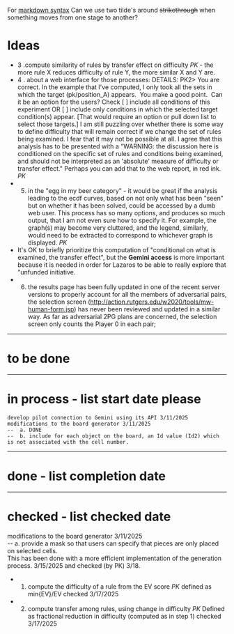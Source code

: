 For [markdown syntax](https://www.markdownguide.org/basic-syntax/)
Can we use two tilde's around ~~strikethrough~~ when something moves from one stage to another?
# Ideas
  - 3 .compute similarity of rules by transfer effect on difficulty *PK* - the more rule X reduces difficulty of rule Y, the more similar X and Y are.
  - 4 . about a web interface for those processes: DETAILS:  PK2> You are correct.  In the example that I've computed, I only took all the sets in which the target (pk/position_A) appears.  You make a good point.  Can it be an option for the users? Check [ ] include all conditions of this experiment OR [ ] include only conditions in which the selected target condition(s) appear. [That would require an option or pull down list to select those targets.]  I am still puzzling over whether there is some way to define difficulty that will remain correct if we change the set of rules being examined.  I fear that it may not be possible at all. I agree that this analysis has to be presented with a "WARNING: the discussion here is conditioned on the specific set of rules and conditions being examined,  and should not be interpreted as an 'absolute' measure of difficulty or transfer effect."  Perhaps you can add that to the web report, in red ink. *PK*
- 5. in the "egg in my beer category" - it would be great if the analysis leading to the ecdf curves, based on not only what has been "seen" but on whether it has been solved, could be accessed by a dumb web user. This process has so many options, and produces so much output, that I am not even sure how to specify it.  For example, the graph(s) may become very cluttered, and the legend, similarly, would need to be extracted   to correspond to whichever graph is displayed. *PK*
- It's OK to briefly prioritize this computation of "conditional on what is examined, the transfer effect", but the **Gemini access** is more important because it is needed in order for Lazaros to be able to really explore that "unfunded initiative.
- 6. the results page has been fully updated in one of the recent server versions to properly account for all the members of adversarial pairs, the selection screen (http://action.rutgers.edu/w2020/tools/mw-human-form.jsp) has never been reviewed and updated in a similar way. As far as adversarial 2PG plans are concerned, the selection screen only counts the Player 0 in each pair; 
---  
# to be done

---
# in process - list start date please 

    develop pilot connection to Gemini using its API 3/11/2025  
    modifications to the board generator 3/11/2025  
    --  a. DONE	  
    --  b. include for each object on the board, an Id value (Id2) which is not associated with the cell number.  
---
# done - list completion date 

---
# checked - list checked date

modifications to the board generator 3/11/2025  
  --  a. provide a mask so that users can specify that pieces are only placed on selected cells.  
      This has been done with a more efficient implementation of the generation process. 3/15/2025 and checked (by PK) 3/18. 

 - 1. compute the difficulty of a rule from the EV score *PK*  defined as min{EV}/EV   checked 3/17/2025 
 - 2. compute transfer among rules, using change in difficulty *PK* Defined as fractional reduction in difficulty (computed as in step 1) checked 3/17/2025     
